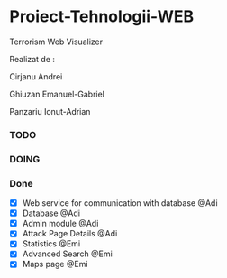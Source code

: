 # Proiect-Tehnologii-WEB
Terrorism Web Visualizer
  
Realizat de :

  Cirjanu Andrei
  
  Ghiuzan Emanuel-Gabriel
  
  Panzariu Ionut-Adrian
  
  
### TODO

### DOING


### Done
- [x] Web service for communication with database @Adi
- [x] Database @Adi
- [x] Admin module @Adi
- [x] Attack Page Details @Adi
- [x] Statistics @Emi
- [x] Advanced Search @Emi
- [x] Maps page @Emi
